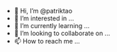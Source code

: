 - 👋 Hi, I’m @patriktao
- 👀 I’m interested in ...
- 🌱 I’m currently learning ...
- 💞️ I’m looking to collaborate on ...
- 📫 How to reach me ...

<!---
patriktao/patriktao is a ✨ special ✨ repository because its `README.md` (this file) appears on your GitHub profile.
You can click the Preview link to take a look at your changes.
--->
